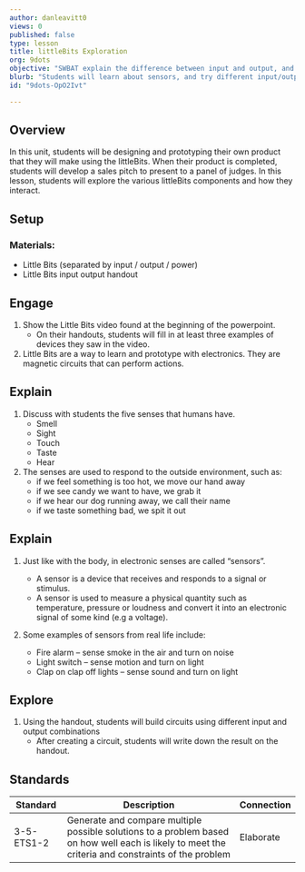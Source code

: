 ```yaml
---
author: danleavitt0
views: 0
published: false
type: lesson
title: littleBits Exploration
org: 9dots
objective: "SWBAT explain the difference between input and output, and create circuits using littleBits"
blurb: "Students will learn about sensors, and try different input/output combinations to gain a familiarity with #littleBits."
id: "9dots-OpO2Ivt"

---
```


## Overview
In this unit, students will be designing and prototyping their own product that they will make using the littleBits. When their product is completed, students will develop a sales pitch to present to a panel of judges. In this lesson, students will explore the various littleBits components and how they interact.

## Setup 

### Materials:

- Little Bits (separated by input / output / power)
- Little Bits input output handout

## Engage

1. Show the Little Bits video found at the beginning of the powerpoint. 
	- On their handouts, students will fill in at least three examples of devices they saw in the video.
2. Little Bits are a way to learn and prototype with electronics. They are magnetic circuits that can perform actions. 

## Explain

1. Discuss with students the five senses that humans have.
	- Smell
    - Sight
    - Touch
    - Taste
    - Hear
2. The senses are used to respond to the outside environment, such as:
	- if we feel something is too hot, we move our hand away
	- if we see candy we want to have, we grab it
	- if we hear our dog running away, we call their name
	- if we taste something bad, we spit it out

## Explain

1. Just like with the body, in electronic senses are called “sensors”.
	- A sensor is a device that receives and responds to a signal or stimulus. 
    - A sensor is used to measure a physical quantity such as temperature, pressure or loudness and convert it into an electronic signal of some kind (e.g a voltage).
    
2. Some examples of sensors from real life include:
	- Fire alarm – sense smoke in the air and turn on noise
	- Light switch – sense motion and turn on light
	- Clap on clap off lights – sense sound and turn on light

## Explore

1. Using the handout, students will build circuits using different input and output combinations
	- After creating a circuit, students will write down the result on the handout.

## Standards

| Standard      | Description   | Connection  |
| ------------- |---------------| ------|
| 3-5-ETS1-2 | Generate and compare multiple possible solutions to a problem based on how well each is likely to meet the criteria and constraints of the problem | Elaborate |
